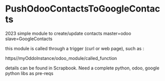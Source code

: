 # PushOdooContactsToGoogleContacts
2023 simple module to create/update contacts master=odoo slave=GoogleContacts



this module is called through a trigger (curl or web page), such as : 

https//myOddoInstance/odoo_module/called_function

details can be found in Scrapbook. Need a complete python, odoo, google python libs as pre-reqs
